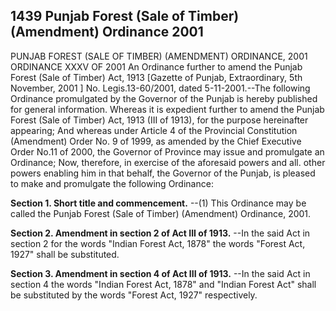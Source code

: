 ## 1439 Punjab Forest (Sale of Timber) (Amendment) Ordinance 2001
 
PUNJAB FOREST (SALE OF TIMBER) (AMENDMENT) ORDINANCE, 2001
ORDINANCE XXXV OF 2001
An Ordinance further to amend the Punjab Forest (Sale of Timber) Act, 1913
[Gazette of Punjab, Extraordinary, 5th November, 2001 ]
No. Legis.13-60/2001, dated 5-11-2001.--The following Ordinance promulgated by the Governor of the Punjab is hereby published for general information.
Whereas it is expedient further to amend the Punjab Forest (Sale of Timber) Act, 1913 (III of 1913), for the purpose hereinafter appearing;
And whereas under Article 4 of the Provincial Constitution (Amendment) Order No. 9 of 1999, as amended by the Chief Executive Order No.11 of 2000, the Governor of Province may issue and promulgate an Ordinance;
Now, therefore, in exercise of the aforesaid powers and all. other powers enabling him in that behalf, the Governor of the Punjab, is pleased to make and promulgate the following Ordinance:

**Section 1. Short title and commencement.**
--(1) This Ordinance may be called the Punjab Forest (Sale of Timber) (Amendment) Ordinance, 2001.

 

**Section 2. Amendment in section 2 of Act III of 1913.**
--In the said Act in section 2 for the words "Indian Forest Act, 1878" the words "Forest Act, 1927" shall be substituted.

 

**Section 3. Amendment in section 4 of Act III of 1913.**
--In the said Act in section 4 the words "Indian Forest Act, 1878" and "Indian Forest Act" shall be substituted by the words "Forest Act, 1927" respectively.

